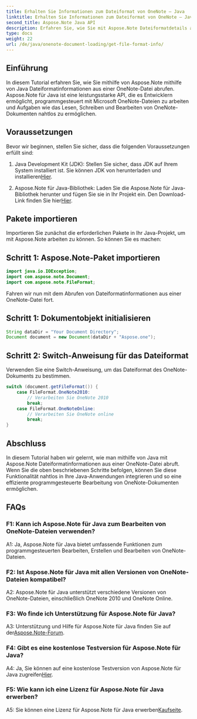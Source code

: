 ```yaml
---
title: Erhalten Sie Informationen zum Dateiformat von OneNote – Java
linktitle: Erhalten Sie Informationen zum Dateiformat von OneNote – Java
second_title: Aspose.Note Java API
description: Erfahren Sie, wie Sie mit Aspose.Note Dateiformatdetails aus OneNote-Dateien in Java extrahieren. Erweitern Sie Ihre Java-Anwendungen, indem Sie diesem umfassenden Tutorial folgen.
type: docs
weight: 22
url: /de/java/onenote-document-loading/get-file-format-info/
---
```

## Einführung

In diesem Tutorial erfahren Sie, wie Sie mithilfe von Aspose.Note mithilfe von Java Dateiformatinformationen aus einer OneNote-Datei abrufen. Aspose.Note für Java ist eine leistungsstarke API, die es Entwicklern ermöglicht, programmgesteuert mit Microsoft OneNote-Dateien zu arbeiten und Aufgaben wie das Lesen, Schreiben und Bearbeiten von OneNote-Dokumenten nahtlos zu ermöglichen.

## Voraussetzungen

Bevor wir beginnen, stellen Sie sicher, dass die folgenden Voraussetzungen erfüllt sind:

1.  Java Development Kit (JDK): Stellen Sie sicher, dass JDK auf Ihrem System installiert ist. Sie können JDK von herunterladen und installieren[Hier](https://www.oracle.com/java/technologies/javase-jdk11-downloads.html).

2.  Aspose.Note für Java-Bibliothek: Laden Sie die Aspose.Note für Java-Bibliothek herunter und fügen Sie sie in Ihr Projekt ein. Den Download-Link finden Sie hier[Hier](https://releases.aspose.com/note/java/).

## Pakete importieren

Importieren Sie zunächst die erforderlichen Pakete in Ihr Java-Projekt, um mit Aspose.Note arbeiten zu können. So können Sie es machen:

## Schritt 1: Aspose.Note-Paket importieren

```java
import java.io.IOException;
import com.aspose.note.Document;
import com.aspose.note.FileFormat;
```

Fahren wir nun mit dem Abrufen von Dateiformatinformationen aus einer OneNote-Datei fort.

## Schritt 1: Dokumentobjekt initialisieren

```java
String dataDir = "Your Document Directory";
Document document = new Document(dataDir + "Aspose.one");
```

## Schritt 2: Switch-Anweisung für das Dateiformat

Verwenden Sie eine Switch-Anweisung, um das Dateiformat des OneNote-Dokuments zu bestimmen.

```java
switch (document.getFileFormat()) {
    case FileFormat.OneNote2010:
        // Verarbeiten Sie OneNote 2010
        break;
    case FileFormat.OneNoteOnline:
        // Verarbeiten Sie OneNote online
        break;
}
```

## Abschluss

In diesem Tutorial haben wir gelernt, wie man mithilfe von Java mit Aspose.Note Dateiformatinformationen aus einer OneNote-Datei abruft. Wenn Sie die oben beschriebenen Schritte befolgen, können Sie diese Funktionalität nahtlos in Ihre Java-Anwendungen integrieren und so eine effiziente programmgesteuerte Bearbeitung von OneNote-Dokumenten ermöglichen.

## FAQs

### F1: Kann ich Aspose.Note für Java zum Bearbeiten von OneNote-Dateien verwenden?

A1: Ja, Aspose.Note für Java bietet umfassende Funktionen zum programmgesteuerten Bearbeiten, Erstellen und Bearbeiten von OneNote-Dateien.

### F2: Ist Aspose.Note für Java mit allen Versionen von OneNote-Dateien kompatibel?

A2: Aspose.Note für Java unterstützt verschiedene Versionen von OneNote-Dateien, einschließlich OneNote 2010 und OneNote Online.

### F3: Wo finde ich Unterstützung für Aspose.Note für Java?

A3: Unterstützung und Hilfe für Aspose.Note für Java finden Sie auf der[Aspose.Note-Forum](https://forum.aspose.com/c/note/28).

### F4: Gibt es eine kostenlose Testversion für Aspose.Note für Java?

 A4: Ja, Sie können auf eine kostenlose Testversion von Aspose.Note für Java zugreifen[Hier](https://releases.aspose.com/).

### F5: Wie kann ich eine Lizenz für Aspose.Note für Java erwerben?

 A5: Sie können eine Lizenz für Aspose.Note für Java erwerben[Kaufseite](https://purchase.aspose.com/buy).